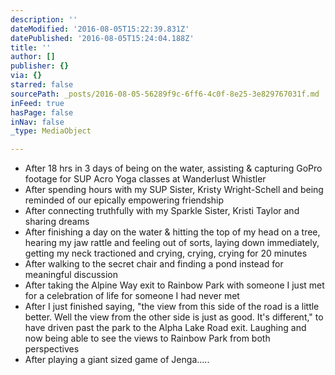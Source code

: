 ```yaml
---
description: ''
dateModified: '2016-08-05T15:22:39.831Z'
datePublished: '2016-08-05T15:24:04.188Z'
title: ''
author: []
publisher: {}
via: {}
starred: false
sourcePath: _posts/2016-08-05-56289f9c-6ff6-4c0f-8e25-3e829767031f.md
inFeed: true
hasPage: false
inNav: false
_type: MediaObject

---
```

* After 18 hrs in 3 days of being on the water, assisting & capturing GoPro footage for SUP Acro Yoga classes at Wanderlust Whistler
* After spending hours with my SUP Sister, Kristy Wright-Schell and being reminded of our epically empowering friendship
* After connecting truthfully with my Sparkle Sister, Kristi Taylor and sharing dreams
* After finishing a day on the water & hitting the top of my head on a tree, hearing my jaw rattle and feeling out of sorts, laying down immediately, getting my neck tractioned and crying, crying, crying for 20 minutes
* After walking to the secret chair and finding a pond instead for meaningful discussion
* After taking the Alpine Way exit to Rainbow Park with someone I just met for a celebration of life for someone I had never met
* After I just finished saying, "the view from this side of the road is a little better. Well the view from the other side is just as good. It's different," to have driven past the park to the Alpha Lake Road exit. Laughing and now being able to see the views to Rainbow Park from both perspectives
* After playing a giant sized game of Jenga.....
